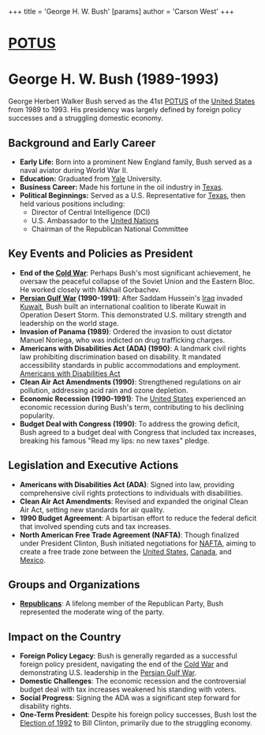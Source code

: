 +++
 title = 'George H. W. Bush'
[params]
	author = 'Carson West'
+++
# [POTUS](./../potus/)
# George H. W. Bush (1989-1993)

George Herbert Walker Bush served as the 41st [POTUS](./../potus/) of the [United States](./../united-states/) from 1989 to 1993. His presidency was largely defined by foreign policy successes and a struggling domestic economy.

## Background and Early Career

*   **Early Life:** Born into a prominent New England family, Bush served as a naval aviator during World War II.
*   **Education:** Graduated from [Yale](./../yale/) University.
*   **Business Career:** Made his fortune in the oil industry in [Texas](./../texas/).
*   **Political Beginnings:** Served as a U.S. Representative for [Texas](./../texas/), then held various positions including:
    *   Director of Central Intelligence (DCI)
    *   U.S. Ambassador to the [United Nations](./../united-nations/)
    *   Chairman of the Republican National Committee

## Key Events and Policies as President

*   **End of the [Cold War](./../cold-war/)**: Perhaps Bush's most significant achievement, he oversaw the peaceful collapse of the Soviet Union and the Eastern Bloc. He worked closely with Mikhail Gorbachev.
*   **[Persian Gulf War](./../persian-gulf-war/) (1990-1991)**: After Saddam Hussein's [Iraq](./../iraq/) invaded [Kuwait](./../kuwait/), Bush built an international coalition to liberate Kuwait in Operation Desert Storm. This demonstrated U.S. military strength and leadership on the world stage.
*   **Invasion of Panama (1989)**: Ordered the invasion to oust dictator Manuel Noriega, who was indicted on drug trafficking charges.
*   **Americans with Disabilities Act (ADA) (1990)**: A landmark civil rights law prohibiting discrimination based on disability. It mandated accessibility standards in public accommodations and employment. [Americans with Disabilities Act](./../americans-with-disabilities-act/)
*   **Clean Air Act Amendments (1990)**: Strengthened regulations on air pollution, addressing acid rain and ozone depletion.
*   **Economic Recession (1990-1991)**: The [United States](./../united-states/) experienced an economic recession during Bush's term, contributing to his declining popularity.
*   **Budget Deal with Congress (1990)**: To address the growing deficit, Bush agreed to a budget deal with Congress that included tax increases, breaking his famous "Read my lips: no new taxes" pledge.

## Legislation and Executive Actions

*   **Americans with Disabilities Act (ADA)**:  Signed into law, providing comprehensive civil rights protections to individuals with disabilities.
*   **Clean Air Act Amendments**: Revised and expanded the original Clean Air Act, setting new standards for air quality.
*    **1990 Budget Agreement**: A bipartisan effort to reduce the federal deficit that involved spending cuts and tax increases.
*   **North American Free Trade Agreement (NAFTA)**: Though finalized under President Clinton, Bush initiated negotiations for [NAFTA](./../nafta/), aiming to create a free trade zone between the [United States](./../united-states/), [Canada](./../canada/), and [Mexico](./../mexico/).

## Groups and Organizations

*   **[Republicans](./../republicans/)**: A lifelong member of the Republican Party, Bush represented the moderate wing of the party.

## Impact on the Country

*   **Foreign Policy Legacy**: Bush is generally regarded as a successful foreign policy president, navigating the end of the [Cold War](./../cold-war/) and demonstrating U.S. leadership in the [Persian Gulf War](./../persian-gulf-war/).
*   **Domestic Challenges**: The economic recession and the controversial budget deal with tax increases weakened his standing with voters.
*   **Social Progress**: Signing the ADA was a significant step forward for disability rights.
*   **One-Term President**: Despite his foreign policy successes, Bush lost the [Election of 1992](./../election-of-1992/) to Bill Clinton, primarily due to the struggling economy.
